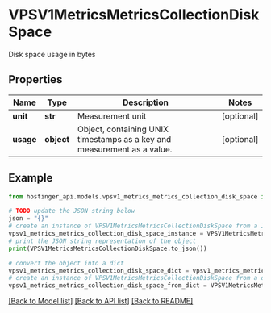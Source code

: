 # VPSV1MetricsMetricsCollectionDiskSpace

Disk space usage in bytes

## Properties

Name | Type | Description | Notes
------------ | ------------- | ------------- | -------------
**unit** | **str** | Measurement unit | [optional] 
**usage** | **object** | Object, containing UNIX timestamps as a key and measurement as a value. | [optional] 

## Example

```python
from hostinger_api.models.vpsv1_metrics_metrics_collection_disk_space import VPSV1MetricsMetricsCollectionDiskSpace

# TODO update the JSON string below
json = "{}"
# create an instance of VPSV1MetricsMetricsCollectionDiskSpace from a JSON string
vpsv1_metrics_metrics_collection_disk_space_instance = VPSV1MetricsMetricsCollectionDiskSpace.from_json(json)
# print the JSON string representation of the object
print(VPSV1MetricsMetricsCollectionDiskSpace.to_json())

# convert the object into a dict
vpsv1_metrics_metrics_collection_disk_space_dict = vpsv1_metrics_metrics_collection_disk_space_instance.to_dict()
# create an instance of VPSV1MetricsMetricsCollectionDiskSpace from a dict
vpsv1_metrics_metrics_collection_disk_space_from_dict = VPSV1MetricsMetricsCollectionDiskSpace.from_dict(vpsv1_metrics_metrics_collection_disk_space_dict)
```
[[Back to Model list]](../README.md#documentation-for-models) [[Back to API list]](../README.md#documentation-for-api-endpoints) [[Back to README]](../README.md)



